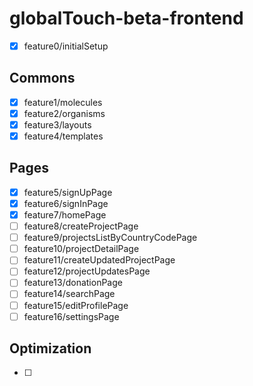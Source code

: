 # globalTouch-beta-frontend

- [x] feature0/initialSetup

## Commons

- [x] feature1/molecules
- [x] feature2/organisms
- [x] feature3/layouts
- [x] feature4/templates

## Pages

- [x] feature5/signUpPage
- [x] feature6/signInPage
- [x] feature7/homePage
- [ ] feature8/createProjectPage
- [ ] feature9/projectsListByCountryCodePage
- [ ] feature10/projectDetailPage
- [ ] feature11/createUpdatedProjectPage
- [ ] feature12/projectUpdatesPage
- [ ] feature13/donationPage
- [ ] feature14/searchPage
- [ ] feature15/editProfilePage
- [ ] feature16/settingsPage

## Optimization

- [ ]
